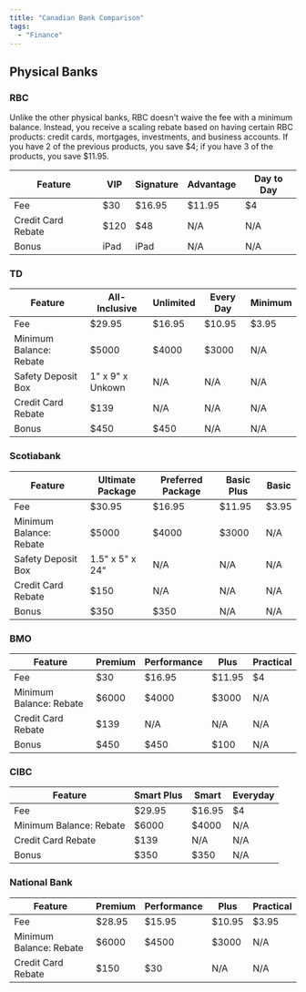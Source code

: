 ```yaml
---
title: "Canadian Bank Comparison"
tags:
  - "Finance"
---
```


## Physical Banks

### RBC

Unlike the other physical banks, RBC doesn't waive the fee with a minimum
balance. Instead, you receive a scaling rebate based on having certain RBC
products: credit cards, mortgages, investments, and business accounts. If you
have 2 of the previous products, you save $4; if you have 3 of the products, you
save $11.95.

| Feature            | VIP  | Signature | Advantage | Day to Day |
| ------------------ | ---- | --------- | --------- | ---------- |
| Fee                | $30  | $16.95    | $11.95    | $4         |
| Credit Card Rebate | $120 | $48       | N/A       | N/A        |
| Bonus              | iPad | iPad      | N/A       | N/A        |

### TD

| Feature                 | All-Inclusive    | Unlimited | Every Day | Minimum |
| ----------------------- | ---------------- | --------- | --------- | ------- |
| Fee                     | $29.95           | $16.95    | $10.95    | $3.95   |
| Minimum Balance: Rebate | $5000            | $4000     | $3000     | N/A     |
| Safety Deposit Box      | 1" x 9" x Unkown | N/A       | N/A       | N/A     |
| Credit Card Rebate      | $139             | N/A       | N/A       | N/A     |
| Bonus                   | $450             | $450      | N/A       | N/A     |

### Scotiabank

| Feature                 | Ultimate Package | Preferred Package | Basic Plus | Basic |
| ----------------------- | ---------------- | ----------------- | ---------- | ----- |
| Fee                     | $30.95           | $16.95            | $11.95     | $3.95 |
| Minimum Balance: Rebate | $5000            | $4000             | $3000      | N/A   |
| Safety Deposit Box      | 1.5" x 5" x 24"  | N/A               | N/A        | N/A   |
| Credit Card Rebate      | $150             | N/A               | N/A        | N/A   |
| Bonus                   | $350             | $350              | N/A        | N/A   |

### BMO

| Feature                 | Premium | Performance | Plus   | Practical |
| ----------------------- | ------- | ----------- | ------ | --------- |
| Fee                     | $30     | $16.95      | $11.95 | $4        |
| Minimum Balance: Rebate | $6000   | $4000       | $3000  | N/A       |
| Credit Card Rebate      | $139    | N/A         | N/A    | N/A       |
| Bonus                   | $450    | $450        | $100   | N/A       |

### CIBC

| Feature                 | Smart Plus | Smart  | Everyday |
| ----------------------- | ---------- | ------ | -------- |
| Fee                     | $29.95     | $16.95 | $4       |
| Minimum Balance: Rebate | $6000      | $4000  | N/A      |
| Credit Card Rebate      | $139       | N/A    | N/A      |
| Bonus                   | $350       | $350   | N/A      |

### National Bank

| Feature                 | Premium | Performance | Plus   | Practical |
| ----------------------- | ------- | ----------- | ------ | --------- |
| Fee                     | $28.95  | $15.95      | $10.95 | $3.95     |
| Minimum Balance: Rebate | $6000   | $4500       | $3000  | N/A       |
| Credit Card Rebate      | $150    | $30         | N/A    | N/A       |
